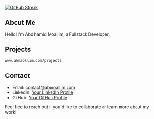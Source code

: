 <!-- ![Profile Picture](https://media.licdn.com/dms/image/D4E22AQGDkhu-fq3Rrg/feedshare-shrink_800/0/1684790383807?e=2147483647&v=beta&t=uGek_7_SYbDDZoAnUEJHqUuZGQeWwLnqbMMngSn4NIo) -->
[![GitHub Streak](https://streak-stats.demolab.com?user=abmoallim&theme=dark)](https://git.io/streak-stats)

## About Me

Hello! I'm Abdihamid Moallim, a Fullstack Developer.

## Projects
```bash
www.abmaollim.com/projects
```


## Contact

- Email: contact@abmoallim.com
- LinkedIn: [Your LinkedIn Profile](https://www.linkedin.com/in/abmoallim/)
- GitHub: [Your GitHub Profile](https://github.com/abmoallim)

Feel free to reach out if you'd like to collaborate or learn more about my work!
